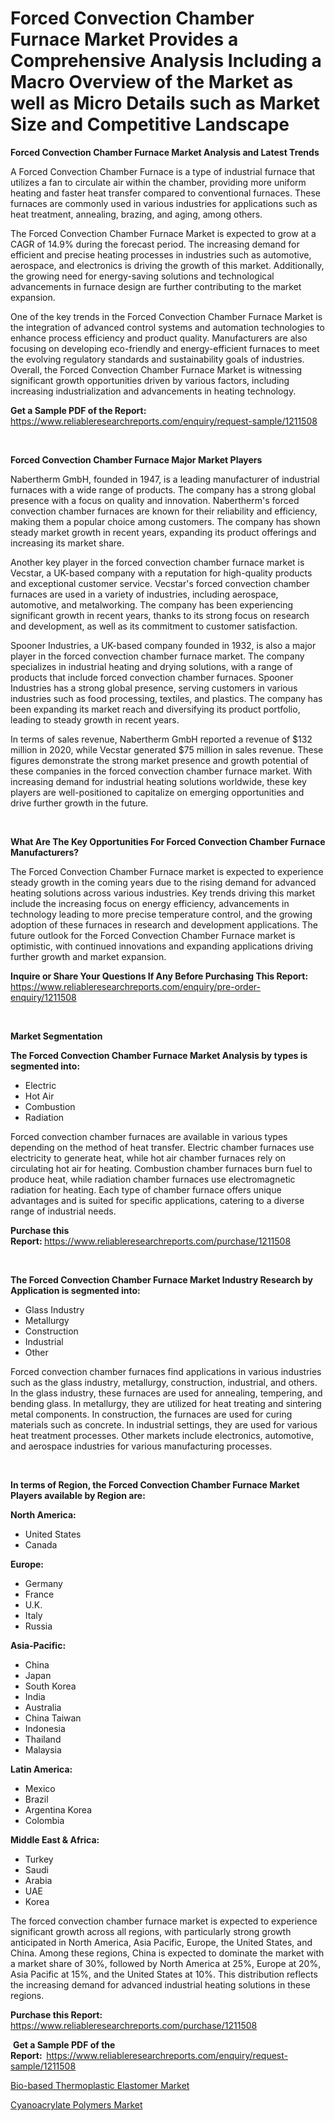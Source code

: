 <p><h1>Forced Convection Chamber Furnace Market Provides a Comprehensive Analysis Including a Macro Overview of the Market as well as Micro Details such as Market Size and Competitive Landscape</h1></p><p><strong>Forced Convection Chamber Furnace Market Analysis and Latest Trends</strong></p>
<p><p>A Forced Convection Chamber Furnace is a type of industrial furnace that utilizes a fan to circulate air within the chamber, providing more uniform heating and faster heat transfer compared to conventional furnaces. These furnaces are commonly used in various industries for applications such as heat treatment, annealing, brazing, and aging, among others.</p><p>The Forced Convection Chamber Furnace Market is expected to grow at a CAGR of 14.9% during the forecast period. The increasing demand for efficient and precise heating processes in industries such as automotive, aerospace, and electronics is driving the growth of this market. Additionally, the growing need for energy-saving solutions and technological advancements in furnace design are further contributing to the market expansion.</p><p>One of the key trends in the Forced Convection Chamber Furnace Market is the integration of advanced control systems and automation technologies to enhance process efficiency and product quality. Manufacturers are also focusing on developing eco-friendly and energy-efficient furnaces to meet the evolving regulatory standards and sustainability goals of industries. Overall, the Forced Convection Chamber Furnace Market is witnessing significant growth opportunities driven by various factors, including increasing industrialization and advancements in heating technology.</p></p>
<p><strong>Get a Sample PDF of the Report:&nbsp;</strong> <a href="https://www.reliableresearchreports.com/enquiry/request-sample/1211508">https://www.reliableresearchreports.com/enquiry/request-sample/1211508</a></p>
<p>&nbsp;</p>
<p><strong>Forced Convection Chamber Furnace Major Market Players</strong></p>
<p><p>Nabertherm GmbH, founded in 1947, is a leading manufacturer of industrial furnaces with a wide range of products. The company has a strong global presence with a focus on quality and innovation. Nabertherm's forced convection chamber furnaces are known for their reliability and efficiency, making them a popular choice among customers. The company has shown steady market growth in recent years, expanding its product offerings and increasing its market share.</p><p>Another key player in the forced convection chamber furnace market is Vecstar, a UK-based company with a reputation for high-quality products and exceptional customer service. Vecstar's forced convection chamber furnaces are used in a variety of industries, including aerospace, automotive, and metalworking. The company has been experiencing significant growth in recent years, thanks to its strong focus on research and development, as well as its commitment to customer satisfaction.</p><p>Spooner Industries, a UK-based company founded in 1932, is also a major player in the forced convection chamber furnace market. The company specializes in industrial heating and drying solutions, with a range of products that include forced convection chamber furnaces. Spooner Industries has a strong global presence, serving customers in various industries such as food processing, textiles, and plastics. The company has been expanding its market reach and diversifying its product portfolio, leading to steady growth in recent years.</p><p>In terms of sales revenue, Nabertherm GmbH reported a revenue of $132 million in 2020, while Vecstar generated $75 million in sales revenue. These figures demonstrate the strong market presence and growth potential of these companies in the forced convection chamber furnace market. With increasing demand for industrial heating solutions worldwide, these key players are well-positioned to capitalize on emerging opportunities and drive further growth in the future.</p></p>
<p>&nbsp;</p>
<p><strong>What Are The Key Opportunities For Forced Convection Chamber Furnace Manufacturers?</strong></p>
<p><p>The Forced Convection Chamber Furnace market is expected to experience steady growth in the coming years due to the rising demand for advanced heating solutions across various industries. Key trends driving this market include the increasing focus on energy efficiency, advancements in technology leading to more precise temperature control, and the growing adoption of these furnaces in research and development applications. The future outlook for the Forced Convection Chamber Furnace market is optimistic, with continued innovations and expanding applications driving further growth and market expansion.</p></p>
<p><strong>Inquire or Share Your Questions If Any Before Purchasing This Report:</strong> <a href="https://www.reliableresearchreports.com/enquiry/pre-order-enquiry/1211508">https://www.reliableresearchreports.com/enquiry/pre-order-enquiry/1211508</a></p>
<p>&nbsp;</p>
<p><strong>Market Segmentation</strong></p>
<p><strong>The Forced Convection Chamber Furnace Market Analysis by types is segmented into:</strong></p>
<p><ul><li>Electric</li><li>Hot Air</li><li>Combustion</li><li>Radiation</li></ul></p>
<p><p>Forced convection chamber furnaces are available in various types depending on the method of heat transfer. Electric chamber furnaces use electricity to generate heat, while hot air chamber furnaces rely on circulating hot air for heating. Combustion chamber furnaces burn fuel to produce heat, while radiation chamber furnaces use electromagnetic radiation for heating. Each type of chamber furnace offers unique advantages and is suited for specific applications, catering to a diverse range of industrial needs.</p></p>
<p><strong>Purchase this Report:&nbsp;</strong><a href="https://www.reliableresearchreports.com/purchase/1211508">https://www.reliableresearchreports.com/purchase/1211508</a></p>
<p>&nbsp;</p>
<p><strong>The Forced Convection Chamber Furnace Market Industry Research by Application is segmented into:</strong></p>
<p><ul><li>Glass Industry</li><li>Metallurgy</li><li>Construction</li><li>Industrial</li><li>Other</li></ul></p>
<p><p>Forced convection chamber furnaces find applications in various industries such as the glass industry, metallurgy, construction, industrial, and others. In the glass industry, these furnaces are used for annealing, tempering, and bending glass. In metallurgy, they are utilized for heat treating and sintering metal components. In construction, the furnaces are used for curing materials such as concrete. In industrial settings, they are used for various heat treatment processes. Other markets include electronics, automotive, and aerospace industries for various manufacturing processes.</p></p>
<p>&nbsp;</p>
<p><strong>In terms of Region, the Forced Convection Chamber Furnace Market Players available by Region are:</strong></p>
<p>
    <p> <strong> North America: </strong>
        <ul>
            <li>United States</li>
            <li>Canada</li>
        </ul>
        </p> 
    <p> <strong> Europe: </strong>
        <ul>
            <li>Germany</li>
            <li>France</li>
            <li>U.K.</li>
            <li>Italy</li>
            <li>Russia</li>
        </ul>
        </p> 
    <p> <strong> Asia-Pacific: </strong>
        <ul>
            <li>China</li>
            <li>Japan</li>
            <li>South Korea</li>
            <li>India</li>
            <li>Australia</li>
            <li>China Taiwan</li>
            <li>Indonesia</li>
            <li>Thailand</li>
            <li>Malaysia</li>
        </ul>
        </p> 
    <p> <strong> Latin America: </strong>
        <ul>
            <li>Mexico</li>
            <li>Brazil</li>
            <li>Argentina Korea</li>
            <li>Colombia</li>
        </ul>
        </p> 
    <p> <strong> Middle East & Africa: </strong>
        <ul>
            <li>Turkey</li>
            <li>Saudi</li>
            <li>Arabia</li>
            <li>UAE</li>
            <li>Korea</li>
        </ul>
    </p>
    </p>
<p><p>The forced convection chamber furnace market is expected to experience significant growth across all regions, with particularly strong growth anticipated in North America, Asia Pacific, Europe, the United States, and China. Among these regions, China is expected to dominate the market with a market share of 30%, followed by North America at 25%, Europe at 20%, Asia Pacific at 15%, and the United States at 10%. This distribution reflects the increasing demand for advanced industrial heating solutions in these regions.</p></p>
<p><strong>Purchase this Report: </strong><a href="https://www.reliableresearchreports.com/purchase/1211508">https://www.reliableresearchreports.com/purchase/1211508</a></p>
<p>&nbsp;<strong>Get a Sample PDF of the Report:&nbsp;&nbsp;</strong><a href="https://www.reliableresearchreports.com/enquiry/request-sample/1211508">https://www.reliableresearchreports.com/enquiry/request-sample/1211508</a></p>
<p><strong></strong></p>
<p><p><a href="https://issuu.com/reportprime-2/docs/bio-based-thermoplastic-elastomer-market-size-2030">Bio-based Thermoplastic Elastomer Market</a></p><p><a href="https://issuu.com/reportprime-2/docs/cyanoacrylate-polymers-market-size-2030.pptx">Cyanoacrylate Polymers Market</a></p></p>